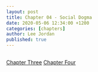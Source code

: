 ```yaml
---
layout: post
title: Chapter 04 - Social Dogma
date: 2020-05-06 12:34:00 +1200
categories: [chapters]
author: Lee Jordan
published: true
---
```


<h2></h2>


<div class="pagination">
    <a class="pagination-item older" href="https://single.geraldleejordan.com/chapter-03/">Chapter Three</a>
      <a class="pagination-item newer" href="https://single.geraldleejordan.com/chapter-04/">Chapter Four</a>
</div>
